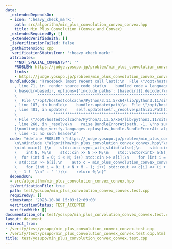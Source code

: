 ```yaml
---
data:
  _extendedDependsOn:
  - icon: ':heavy_check_mark:'
    path: src/algorithm/min_plus_convolution_convex_convex.hpp
    title: Min Plus Convolution (Convex and Convex)
  _extendedRequiredBy: []
  _extendedVerifiedWith: []
  _isVerificationFailed: false
  _pathExtension: cpp
  _verificationStatusIcon: ':heavy_check_mark:'
  attributes:
    '*NOT_SPECIAL_COMMENTS*': ''
    PROBLEM: https://judge.yosupo.jp/problem/min_plus_convolution_convex_convex
    links:
    - https://judge.yosupo.jp/problem/min_plus_convolution_convex_convex
  bundledCode: "Traceback (most recent call last):\n  File \"/opt/hostedtoolcache/Python/3.11.5/x64/lib/python3.11/site-packages/onlinejudge_verify/documentation/build.py\"\
    , line 71, in _render_source_code_stat\n    bundled_code = language.bundle(stat.path,\
    \ basedir=basedir, options={'include_paths': [basedir]}).decode()\n          \
    \         ^^^^^^^^^^^^^^^^^^^^^^^^^^^^^^^^^^^^^^^^^^^^^^^^^^^^^^^^^^^^^^^^^^^^^^^^^^^^^^^^^\n\
    \  File \"/opt/hostedtoolcache/Python/3.11.5/x64/lib/python3.11/site-packages/onlinejudge_verify/languages/cplusplus.py\"\
    , line 187, in bundle\n    bundler.update(path)\n  File \"/opt/hostedtoolcache/Python/3.11.5/x64/lib/python3.11/site-packages/onlinejudge_verify/languages/cplusplus_bundle.py\"\
    , line 401, in update\n    self.update(self._resolve(pathlib.Path(included), included_from=path))\n\
    \                ^^^^^^^^^^^^^^^^^^^^^^^^^^^^^^^^^^^^^^^^^^^^^^^^^^^^^^^^^\n \
    \ File \"/opt/hostedtoolcache/Python/3.11.5/x64/lib/python3.11/site-packages/onlinejudge_verify/languages/cplusplus_bundle.py\"\
    , line 260, in _resolve\n    raise BundleErrorAt(path, -1, \"no such header\"\
    )\nonlinejudge_verify.languages.cplusplus_bundle.BundleErrorAt: algorithm/min_plus_convolution_convex_convex.hpp:\
    \ line -1: no such header\n"
  code: "#define PROBLEM \"https://judge.yosupo.jp/problem/min_plus_convolution_convex_convex\"\
    \n\n#include \"algorithm/min_plus_convolution_convex_convex.hpp\"\n#include <iostream>\n\
    \nint main() {\n    std::ios::sync_with_stdio(false);\n    std::cin.tie(nullptr);\n\
    \    int N, M;\n    std::cin >> N >> M;\n    std::vector<int> a(N), b(M);\n  \
    \  for (int i = 0; i < N; i++) std::cin >> a[i];\n    for (int i = 0; i < M; i++)\
    \ std::cin >> b[i];\n    auto c = min_plus_convolution_convex_convex(a, b);\n\
    \    for (int i = 0; i < N + M - 1; i++) std::cout << c[i] << (i + 1 == N + M\
    \ - 1 ? '\\n' : ' ');\n    return 0;\n}"
  dependsOn:
  - src/algorithm/min_plus_convolution_convex_convex.hpp
  isVerificationFile: true
  path: test/yosupo/min_plus_convolution_convex_convex.test.cpp
  requiredBy: []
  timestamp: '2023-10-08 15:03:12+09:00'
  verificationStatus: TEST_ACCEPTED
  verifiedWith: []
documentation_of: test/yosupo/min_plus_convolution_convex_convex.test.cpp
layout: document
redirect_from:
- /verify/test/yosupo/min_plus_convolution_convex_convex.test.cpp
- /verify/test/yosupo/min_plus_convolution_convex_convex.test.cpp.html
title: test/yosupo/min_plus_convolution_convex_convex.test.cpp
---
```

